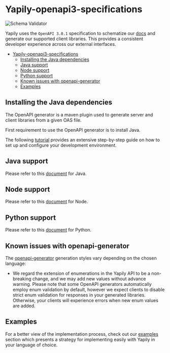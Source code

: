 # Yapily-openapi3-specifications

![Schema Validator](https://validator.swagger.io/validator?url=https://openapi.yapily.com/openapi.json)

Yapily uses the `OpenAPI 3.0.1` specification to schematize our [docs](https://docs.yapily.com/) and generate our supported client libraries. This provides a consistent developer experience across our external interfaces.

- [Yapily-openapi3-specifications](#yapily-openapi3-specifications)
  - [Installing the Java dependencies](#installing-the-java-dependencies)
  - [Java support](#java-support)
  - [Node support](#node-support)
  - [Python support](#python-support)
  - [Known issues with openapi-generator](#known-issues-with-openapi-generator)
  - [Examples](#examples)

## Installing the Java dependencies

The OpenAPI generator is a maven plugin used to generate server and client libraries from a given OAS file.

First requirement to use the OpenAPI generator is to install Java. 

The following [tutorial](https://cloud.google.com/java/docs/setup#install_a_jdk_java_development_kit) provides an extensive step-by-step guide on how to set up and configure your development environment.

## Java support

Please refer to this [document](/main/../docs/java.md) for Java.

## Node support

Please refer to this [document](/main/../docs/node.md) for Node.

## Python support

Please refer to this [document](/main/../docs/python.md) for Python.

## Known issues with openapi-generator

The [openapi-generator](https://github.com/OpenAPITools/openapi-generator) generation styles vary depending on the chosen language:

- We regard the extension of enumerations in the Yapily API to be a non-breaking change, and we may add new values without advance warning. Please note that some OpenAPI generators automatically employ enum validation by default, however we expect clients to disable strict enum validation for responses in your generated libraries. Otherwise, your clients will experience errors when new enum values are added.

## Examples

For a better view of the implementation process, check out our [examples](/main/../examples/README.md) section which presents a strategy for implementing easily with Yapily in your language of choice.
